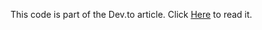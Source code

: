 This code is part of the Dev.to article. Click [Here](https://dev.to/marcosnathan/how-to-configure-kotlinx-serialization-in-spring-boot-mvc-rest-client-4h61) to read it. 